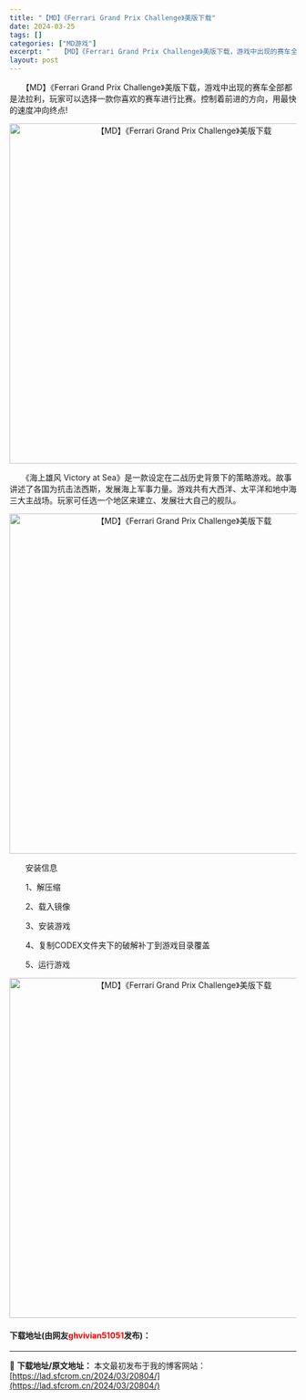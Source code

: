 ```yaml
---
title: "【MD】《Ferrari Grand Prix Challenge》美版下载"
date: 2024-03-25
tags: []
categories: ["MD游戏"]
excerpt: "　　【MD】《Ferrari Grand Prix Challenge》美版下载，游戏中出现的赛车全部都是法拉利，玩家可以选择一款你喜欢的赛车进行比赛。控制着前进的方向，用最快的速度冲向终点! 　　《海上雄风 Victory at Sea》是一款设定在二战历史背景下的策略游戏。故事讲述了各国为抗击法&hellip;"
layout: post
---
```


 <p>　　【MD】《Ferrari Grand Prix Challenge》美版下载，游戏中出现的赛车全部都是法拉利，玩家可以选择一款你喜欢的赛车进行比赛。控制着前进的方向，用最快的速度冲向终点!</p> <p align="center"><img align="" border="0" src="https://lad.sfcrom.cn/wp-content/uploads/2024/03/20240325_660109ed2408a.png" width="597" alt="【MD】《Ferrari Grand Prix Challenge》美版下载" /></p> <p>　　《海上雄风 Victory at Sea》是一款设定在二战历史背景下的策略游戏。故事讲述了各国为抗击法西斯，发展海上军事力量。游戏共有大西洋、太平洋和地中海三大主战场。玩家可任选一个地区来建立、发展壮大自己的舰队。</p> <p align="center"><img align="" border="0" src="https://lad.sfcrom.cn/wp-content/uploads/2024/03/20240325_660109edc9d74.png" width="597" alt="【MD】《Ferrari Grand Prix Challenge》美版下载" /></p> <p>　　安装信息</p> <p>　　1、解压缩</p> <p>　　2、载入镜像</p> <p>　　3、安装游戏</p> <p>　　4、复制CODEX文件夹下的破解补丁到游戏目录覆盖</p> <p>　　5、运行游戏</p> <p align="center"><img align="" border="0" src="https://lad.sfcrom.cn/wp-content/uploads/2024/03/20240325_660109ee7981a.png" width="597" alt="【MD】《Ferrari Grand Prix Challenge》美版下载" /></p> <p><h4>下载地址(由网友<font color="red">ghvivian51051</font>发布)：</h4></p> 

---
📖 **下载地址/原文地址：** 本文最初发布于我的博客网站：[https://lad.sfcrom.cn/2024/03/20804/](https://lad.sfcrom.cn/2024/03/20804/)
